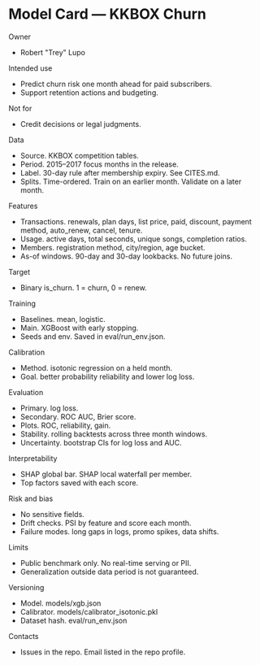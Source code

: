 # Model Card — KKBOX Churn

Owner
- Robert "Trey" Lupo

Intended use
- Predict churn risk one month ahead for paid subscribers.
- Support retention actions and budgeting.

Not for
- Credit decisions or legal judgments.

Data
- Source. KKBOX competition tables.
- Period. 2015–2017 focus months in the release.
- Label. 30-day rule after membership expiry. See CITES.md.
- Splits. Time-ordered. Train on an earlier month. Validate on a later month.

Features
- Transactions. renewals, plan days, list price, paid, discount, payment method, auto_renew, cancel, tenure.
- Usage. active days, total seconds, unique songs, completion ratios.
- Members. registration method, city/region, age bucket.
- As-of windows. 90-day and 30-day lookbacks. No future joins.

Target
- Binary is_churn. 1 = churn, 0 = renew.

Training
- Baselines. mean, logistic.
- Main. XGBoost with early stopping.
- Seeds and env. Saved in eval/run_env.json.

Calibration
- Method. isotonic regression on a held month.
- Goal. better probability reliability and lower log loss.

Evaluation
- Primary. log loss.
- Secondary. ROC AUC, Brier score.
- Plots. ROC, reliability, gain.
- Stability. rolling backtests across three month windows.
- Uncertainty. bootstrap CIs for log loss and AUC.

Interpretability
- SHAP global bar. SHAP local waterfall per member.
- Top factors saved with each score.

Risk and bias
- No sensitive fields.
- Drift checks. PSI by feature and score each month.
- Failure modes. long gaps in logs, promo spikes, data shifts.

Limits
- Public benchmark only. No real-time serving or PII.
- Generalization outside data period is not guaranteed.

Versioning
- Model. models/xgb.json
- Calibrator. models/calibrator_isotonic.pkl
- Dataset hash. eval/run_env.json

Contacts
- Issues in the repo. Email listed in the repo profile.
